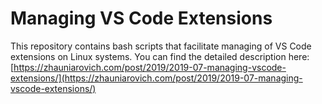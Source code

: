 # Managing VS Code Extensions

This repository contains bash scripts that facilitate managing of VS Code extensions on Linux systems. You can find the detailed description here: [https://zhauniarovich.com/post/2019/2019-07-managing-vscode-extensions/](https://zhauniarovich.com/post/2019/2019-07-managing-vscode-extensions/) 
